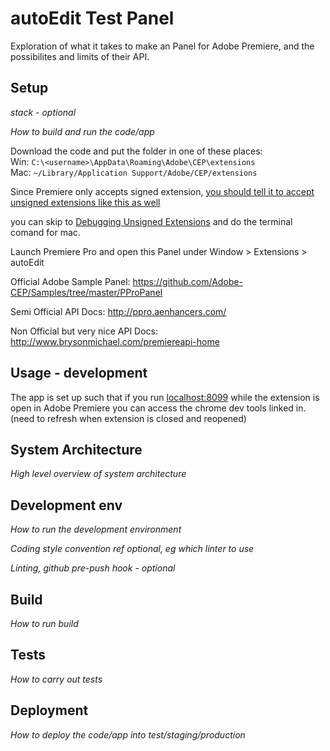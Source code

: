 # autoEdit Test Panel

<!-- _One liner + link to confluence page_

_Screenshot of UI - optional_ -->

 
Exploration of what it takes to make an Panel for Adobe Premiere, and the possibilites and limits of their API.



## Setup

_stack - optional_

_How to build and run the code/app_


Download the code and put the folder in one of these places:  
Win: `C:\<username>\AppData\Roaming\Adobe\CEP\extensions`  
Mac: `~/Library/Application Support/Adobe/CEP/extensions`  

Since Premiere only accepts signed extension, [you should tell it to accept unsigned extensions like this as well](https://github.com/Adobe-CEP/CEP-Resources/blob/master/CEP_8.x/Documentation/CEP%208.0%20HTML%20Extension%20Cookbook.md#debugging-unsigned-extensions)

you can skip to [Debugging Unsigned Extensions](https://github.com/Adobe-CEP/CEP-Resources/blob/master/CEP_8.x/Documentation/CEP%208.0%20HTML%20Extension%20Cookbook.md#debugging-unsigned-extensions) and do the terminal comand for mac.

Launch Premiere Pro and open this Panel under Window > Extensions > autoEdit

Official Adobe Sample Panel: https://github.com/Adobe-CEP/Samples/tree/master/PProPanel

Semi Official API Docs: http://ppro.aenhancers.com/

Non Official but very nice API Docs: http://www.brysonmichael.com/premiereapi-home
 

## Usage - development


The app is set up such that if you run [localhost:8099](http://localhost:8099) while the extension is open in Adobe Premiere you can access the chrome dev tools linked in.
(need to refresh when extension is closed and reopened)
 

## System Architecture

_High level overview of system architecture_

 

## Development env

 _How to run the development environment_

_Coding style convention ref optional, eg which linter to use_

_Linting, github pre-push hook - optional_


 

## Build

_How to run build_

 

## Tests

_How to carry out tests_

 

## Deployment

_How to deploy the code/app into test/staging/production_